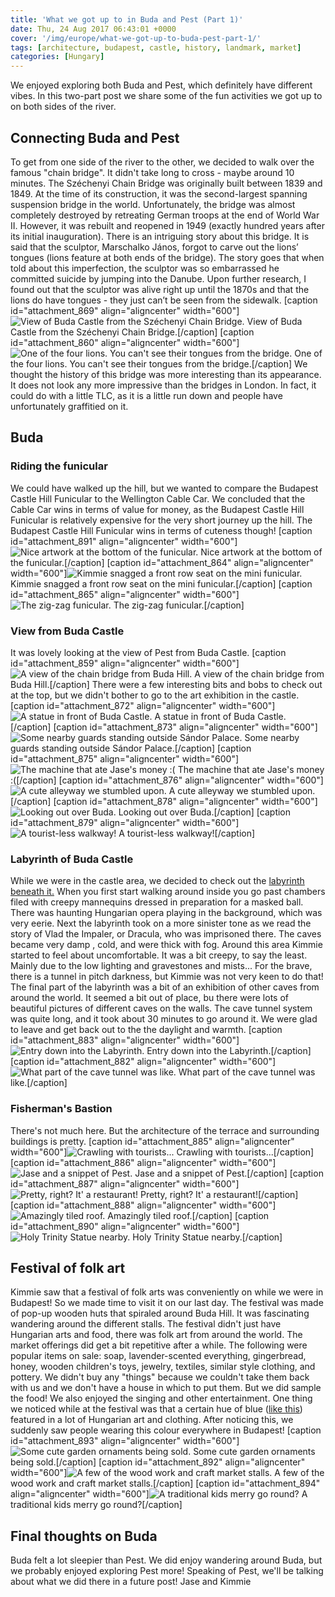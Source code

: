 ```yaml
---
title: 'What we got up to in Buda and Pest (Part 1)'
date: Thu, 24 Aug 2017 06:43:01 +0000
cover: '/img/europe/what-we-got-up-to-buda-pest-part-1/'
tags: [architecture, budapest, castle, history, landmark, market]
categories: [Hungary]
---
```


We enjoyed exploring both Buda and Pest, which definitely have different vibes. In this two-part post we share some of the fun activities we got up to on both sides of the river. 

Connecting Buda and Pest
------------------------

To get from one side of the river to the other, we decided to walk over the famous "chain bridge". It didn't take long to cross - maybe around 10 minutes. The Széchenyi Chain Bridge was originally built between 1839 and 1849. At the time of its construction, it was the second-largest spanning suspension bridge in the world. Unfortunately, the bridge was almost completely destroyed by retreating German troops at the end of World War II. However, it was rebuilt and reopened in 1949 (exactly hundred years after its initial inauguration). There is an intriguing story about this bridge. It is said that the sculptor, Marschalko János, forgot to carve out the lions’ tongues (lions feature at both ends of the bridge). The story goes that when told about this imperfection, the sculptor was so embarrassed he committed suicide by jumping into the Danube. Upon further research, I found out that the sculptor was alive right up until the 1870s and that the lions do have tongues - they just can’t be seen from the sidewalk. \[caption id="attachment_869" align="aligncenter" width="600"\]![View of Buda Castle from the Széchenyi Chain Bridge.](http://coupleofkiwis.com/wp-content/uploads/2017/08/bud-castle-view-from-chain-bridge-600x338.jpg) View of Buda Castle from the Széchenyi Chain Bridge.\[/caption\] \[caption id="attachment_860" align="aligncenter" width="600"\]![One of the four lions. You can't see their tongues from the bridge. ](http://coupleofkiwis.com/wp-content/uploads/2017/08/bud-lion-600x338.jpg) One of the four lions. You can't see their tongues from the bridge.\[/caption\] We thought the history of this bridge was more interesting than its appearance. It does not look any more impressive than the bridges in London. In fact, it could do with a little TLC, as it is a little run down and people have unfortunately graffitied on it.

Buda
----

### Riding the funicular

We could have walked up the hill, but we wanted to compare the Budapest Castle Hill Funicular to the Wellington Cable Car. We concluded that the Cable Car wins in terms of value for money, as the Budapest Castle Hill Funicular is relatively expensive for the very short journey up the hill. The Budapest Castle Hill Funicular wins in terms of cuteness though! \[caption id="attachment_891" align="aligncenter" width="600"\]![Nice artwork at the bottom of the funicular.](http://coupleofkiwis.com/wp-content/uploads/2017/08/bud-funicular-art-600x355.jpg) Nice artwork at the bottom of the funicular.\[/caption\] \[caption id="attachment_864" align="aligncenter" width="600"\]![Kimmie snagged a front row seat on the mini funicular.](http://coupleofkiwis.com/wp-content/uploads/2017/08/bud-funicular-2-600x338.jpg) Kimmie snagged a front row seat on the mini funicular.\[/caption\] \[caption id="attachment_865" align="aligncenter" width="600"\]![The zig-zag funicular.](http://coupleofkiwis.com/wp-content/uploads/2017/08/bud-funicular-600x337.jpg) The zig-zag funicular.\[/caption\]

### View from Buda Castle

It was lovely looking at the view of Pest from Buda Castle. \[caption id="attachment_859" align="aligncenter" width="600"\]![A view of the chain bridge from Buda Hill.](http://coupleofkiwis.com/wp-content/uploads/2017/08/bud-chain-b-600x338.jpg) A view of the chain bridge from Buda Hill.\[/caption\] There were a few interesting bits and bobs to check out at the top, but we didn't bother to go to the art exhibition in the castle. \[caption id="attachment_872" align="aligncenter" width="600"\]![A statue in front of Buda Castle.](http://coupleofkiwis.com/wp-content/uploads/2017/08/bud-castle-top1-600x337.jpg) A statue in front of Buda Castle.\[/caption\] \[caption id="attachment_873" align="aligncenter" width="600"\]![Some nearby guards standing outside Sándor Palace.](http://coupleofkiwis.com/wp-content/uploads/2017/08/bud-castle-guards-600x338.jpg) Some nearby guards standing outside Sándor Palace.\[/caption\] \[caption id="attachment_875" align="aligncenter" width="600"\]![The machine that ate Jase's money :( ](http://coupleofkiwis.com/wp-content/uploads/2017/08/bud-machine--600x338.jpg) The machine that ate Jase's money :(\[/caption\] \[caption id="attachment_876" align="aligncenter" width="600"\]![A cute alleyway we stumbled upon.](http://coupleofkiwis.com/wp-content/uploads/2017/08/bud-allyway-600x338.jpg) A cute alleyway we stumbled upon.\[/caption\] \[caption id="attachment_878" align="aligncenter" width="600"\]![Looking out over Buda.](http://coupleofkiwis.com/wp-content/uploads/2017/08/buda-view-600x338.jpg) Looking out over Buda.\[/caption\] \[caption id="attachment_879" align="aligncenter" width="600"\]![A tourist-less walkway!](http://coupleofkiwis.com/wp-content/uploads/2017/08/buda-walkway-600x338.jpg) A tourist-less walkway!\[/caption\]

### Labyrinth of Buda Castle

While we were in the castle area, we decided to check out the [labyrinth beneath it.](http://labirintus.eu/) When you first start walking around inside you go past chambers filed with creepy mannequins dressed in preparation for a masked ball. There was haunting Hungarian opera playing in the background, which was very eerie. Next the labyrinth took on a more sinister tone as we read the story of Vlad the Impaler, or Dracula, who was imprisoned there. The caves became very damp , cold, and were thick with fog. Around this area Kimmie started to feel about uncomfortable. It was a bit creepy, to say the least. Mainly due to the low lighting and gravestones and mists... For the brave, there is a tunnel in pitch darkness, but Kimmie was not very keen to do that! The final part of the labyrinth was a bit of an exhibition of other caves from around the world. It seemed a bit out of place, bu there were lots of beautiful pictures of different caves on the walls. The cave tunnel system was quite long, and it took about 30 minutes to go around it. We were glad to leave and get back out to the the daylight and warmth. \[caption id="attachment_883" align="aligncenter" width="600"\]![Entry down into the Labyrinth. ](http://coupleofkiwis.com/wp-content/uploads/2017/08/bud-cave-600x338.jpg) Entry down into the Labyrinth.\[/caption\] \[caption id="attachment_882" align="aligncenter" width="600"\]![What part of the cave tunnel was like.](http://coupleofkiwis.com/wp-content/uploads/2017/08/bud-cave-2-600x338.jpg) What part of the cave tunnel was like.\[/caption\]

### Fisherman's Bastion

There's not much here. But the architecture of the terrace and surrounding buildings is pretty. \[caption id="attachment_885" align="aligncenter" width="600"\]![Crawling with tourists...](http://coupleofkiwis.com/wp-content/uploads/2017/08/bud-bastion-2-600x337.jpg) Crawling with tourists...\[/caption\] \[caption id="attachment_886" align="aligncenter" width="600"\]![Jase and a snippet of Pest.](http://coupleofkiwis.com/wp-content/uploads/2017/08/bud-bastion-3-600x338.jpg) Jase and a snippet of Pest.\[/caption\] \[caption id="attachment_887" align="aligncenter" width="600"\]![Pretty, right? It' a restaurant!](http://coupleofkiwis.com/wp-content/uploads/2017/08/bud-bastion-4-600x338.jpg) Pretty, right? It' a restaurant!\[/caption\] \[caption id="attachment_888" align="aligncenter" width="600"\]![Amazingly tiled roof.](http://coupleofkiwis.com/wp-content/uploads/2017/08/bud-bastion-600x337.jpg) Amazingly tiled roof.\[/caption\] \[caption id="attachment_890" align="aligncenter" width="600"\]![Holy Trinity Statue nearby.](http://coupleofkiwis.com/wp-content/uploads/2017/08/bud-statue-600x338.jpg) Holy Trinity Statue nearby.\[/caption\]

Festival of folk art
--------------------

Kimmie saw that a festival of folk arts was conveniently on while we were in Budapest! So we made time to visit it on our last day. The festival was made of pop-up wooden huts that spiraled around Buda Hill. It was fascinating wandering around the different stalls. The festival didn't just have Hungarian arts and food, there was folk art from around the world. The market offerings did get a bit repetitive after a while. The following were popular items on sale: soap, lavender-scented everything, gingerbread, honey, wooden children's toys, jewelry, textiles, similar style clothing, and pottery. We didn't buy any "things" because we couldn't take them back with us and we don't have a house in which to put them. But we did sample the food! We also enjoyed the singing and other entertainment. One thing we noticed while at the festival was that a certain hue of blue ([like this](http://www.kekfestocotton.co.uk/images_uploads/fek_011_b.jpg)) featured in a lot of Hungarian art and clothing. After noticing this, we suddenly saw people wearing this colour everywhere in Budapest! \[caption id="attachment_893" align="aligncenter" width="600"\]![Some cute garden ornaments being sold.](http://coupleofkiwis.com/wp-content/uploads/2017/08/buda-market-600x338.jpg) Some cute garden ornaments being sold.\[/caption\] \[caption id="attachment_892" align="aligncenter" width="600"\]![A few of the wood work and craft market stalls.](http://coupleofkiwis.com/wp-content/uploads/2017/08/buda-market-2-600x338.jpg) A few of the wood work and craft market stalls.\[/caption\] \[caption id="attachment_894" align="aligncenter" width="600"\]![A traditional kids merry go round?](http://coupleofkiwis.com/wp-content/uploads/2017/08/bud-merry-go-around-600x337.jpg) A traditional kids merry go round?\[/caption\]

Final thoughts on Buda
----------------------

Buda felt a lot sleepier than Pest. We did enjoy wandering around Buda, but we probably enjoyed exploring Pest more! Speaking of Pest, we'll be talking about what we did there in a future post! Jase and Kimmie